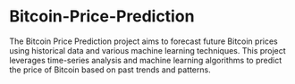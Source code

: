 # Bitcoin-Price-Prediction
The Bitcoin Price Prediction project aims to forecast future Bitcoin prices using historical data and various machine learning techniques. This project leverages time-series analysis and machine learning algorithms to predict the price of Bitcoin based on past trends and patterns.
